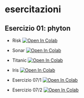 # esercitazioni

## Esercizio 01: phyton

- Risk [![Open In Colab](https://colab.research.google.com/assets/colab-badge.svg)](https://colab.research.google.com/github/giovanni-ollari/esercitazioni/blob/main/Esercitazione05/Audit_classification_easy.ipynb)

- Sonar [![Open In Colab](https://colab.research.google.com/assets/colab-badge.svg)](https://colab.research.google.com/github/giovanni-ollari/esercitazioni/blob/main/Esercitazione06/1_Sonar.ipynb)


- Titanic [![Open In Colab](https://colab.research.google.com/assets/colab-badge.svg)](https://colab.research.google.com/github/giovanni-ollari/esercitazioni/blob/main/Esercitazione06/23_Titanic_Cross.ipynb)
- Iris [![Open In Colab](https://colab.research.google.com/assets/colab-badge.svg)](https://colab.research.google.com/github/giovanni-ollari/esercitazioni/blob/main/Esercitazione04/18_Iris.ipynb)
- Esercizio 07/1 [![Open In Colab](https://colab.research.google.com/assets/colab-badge.svg)](https://colab.research.google.com/github/giovanni-ollari/esercitazioni/blob/main/Esercitazione07/19_solut_tips.ipynb)
- Esercizio 07/2 [![Open In Colab](https://colab.research.google.com/assets/colab-badge.svg)](https://colab.research.google.com/github/giovanni-ollari/esercitazioni/blob/main/Esercitazione07/30_RE_intro.ipynb)
